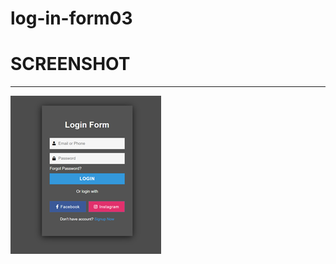 # log-in-form03
# SCREENSHOT 
---
![IMG](https://github.com/GOURAV-CHAWLA/log-in-form03/blob/main/login%20form/image.png)

